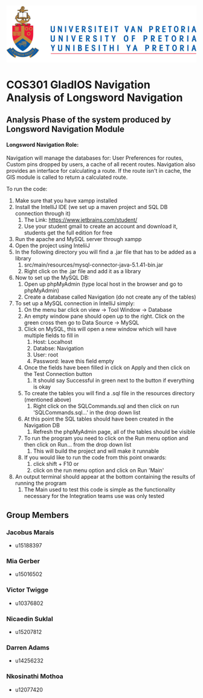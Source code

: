 ![UP Logo](UP_Logo.PNG)

# COS301 GladIOS Navigation Analysis of Longsword Navigation

## Analysis Phase of the system produced by Longsword Navigation Module


#### Longsword Navigation Role:
Navigation will manage the databases for: User Preferences for routes, Custom pins dropped by users, a cache of all recent routes. Navigation also provides an interface for calculating a route. If the route isn't in cache, the GIS module is called to return a calculated route. 


To run the code:
1) Make sure that you have xampp installed
2) Install the IntelliJ IDE (we set up a maven project and SQL DB connection through it)
    1) The Link: https://www.jetbrains.com/student/
    2) Use your student gmail to create an account and download it, students get the full edition for free 
3) Run the apache and MySQL server through xampp
4) Open the project using InteliiJ 
5) In the following directory you will find a .jar file that has to be added as a library
    1) src/main/resources/mysql-connector-java-5.1.41-bin.jar
    2) Right click on the .jar file and add it as a library
6) Now to set up the MySQL DB:
    1) Open up phpMyAdmin (type local host in the browser and go to phpMyAdmin)
    2) Create a database called Navigation (do not create any of the tables)
7) To set up a MySQL connection in IntelliJ simply:
    1) On the menu bar click on view -> Tool Window -> Database 
    2) An empty window pane should open up to the right. Click on the green cross then go to Data Source -> MySQL
    3) Click on MySQL, this will open a new window which will have multiple fields to fill in
        1) Host: Localhost
        2) Databse: Navigation
        3) User: root
        4) Password: leave this field empty 
    4) Once the fields have been filled in click on Apply and then click on the Test Connection button
        1) It should say Successful in green next to the button if everything is okay
    5) To create the tables you will find a .sql file in the resources directory (mentioned above)
        1) Right click on the SQLCommands.sql and then click on run 'SQLCommands.sql...' in the drop down list 
    6) At this point the SQL tables should have been created in the Navigation DB
        1) Refresh the phpMyAdmin page, all of the tables should be visible 
    7) To run the program you need to click on the Run menu option and then click on Run... from the drop down list
        1) This will build the project and will make it runnable
    8) If you would like to run the code from this point onwards:
        1) click shift + F10 or 
        2) click on the run menu option and click on Run 'Main'
8) An output terminal should appear at the bottom containing the results of running the program
    1) The Main used to test this code is simple as the functionality necessary for the Integration teams use was only tested
    
    
## Group Members
### Jacobus Marais
* u15188397

### Mia Gerber
*  u15016502

### Victor Twigge
* u10376802

### Nicaedin Suklal
* u15207812

### Darren Adams
* u14256232


### Nkosinathi Mothoa
* u12077420


